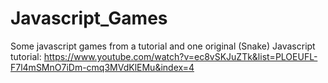 # Javascript_Games
Some javascript games from a tutorial and one original (Snake)
Javascript tutorial: https://www.youtube.com/watch?v=ec8vSKJuZTk&list=PLOEUFL-F7l4mSMnO7iDm-cmq3MVdKlEMu&index=4